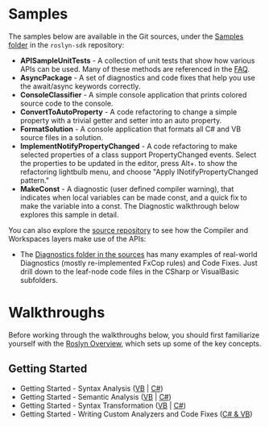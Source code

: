 # Samples

The samples below are available in the Git sources, under the [Samples folder](https://github.com/dotnet/roslyn-sdk/tree/main/samples/) in the `roslyn-sdk` repository: 
* **APISampleUnitTests** - A collection of unit tests that show how various APIs can be used. Many of these methods are referenced in the [FAQ](https://github.com/dotnet/roslyn/blob/main/docs/wiki/FAQ.md). 
* **AsyncPackage** - A set of diagnostics and code fixes that help you use the await/async keywords correctly. 
* **ConsoleClassifier** - A simple console application that prints colored source code to the console. 
* **ConvertToAutoProperty** - A code refactoring to change a simple property with a trivial getter and setter into an auto property. 
* **FormatSolution** - A console application that formats all C# and VB source files in a solution. 
* **ImplementNotifyPropertyChanged** - A code refactoring to make selected properties of a class support PropertyChanged events. Select the properties to be updated in the editor, press Alt+. to show the refactoring lightbulb menu, and choose "Apply INotifyPropertyChanged pattern." 
* **MakeConst** - A diagnostic (user defined compiler warning), that indicates when local variables can be made const, and a quick fix to make the variable into a const. The Diagnostic walkthrough below explores this sample in detail.

You can also explore the [source repository](https://github.com/dotnet/roslyn/tree/main/src) to see how the Compiler and Workspaces layers make use of the APIs: 
* The [Diagnostics folder in the sources](https://github.com/dotnet/roslyn/tree/main/src/Diagnostics) has many examples of real-world Diagnostics (mostly re-implemented FxCop rules) and Code Fixes. Just drill down to the leaf-node code files in the CSharp or VisualBasic subfolders.

# Walkthroughs
Before working through the walkthroughs below, you should first familiarize yourself with the [Roslyn Overview](https://github.com/dotnet/roslyn/blob/main/docs/wiki/Roslyn-Overview.md), which sets up some of the key concepts.

## Getting Started
* Getting Started - Syntax Analysis ([VB](https://github.com/dotnet/roslyn/blob/main/docs/wiki/Getting-Started-VB-Syntax-Analysis.md) | [C#](https://github.com/dotnet/roslyn/blob/main/docs/wiki/Getting-Started-C%23-Syntax-Analysis.md))
* Getting Started - Semantic Analysis ([VB](https://github.com/dotnet/roslyn/blob/main/docs/wiki/Getting-Started-VB-Semantic-Analysis.md) | [C#](https://github.com/dotnet/roslyn/blob/main/docs/wiki/Getting-Started-C%23-Semantic-Analysis.md))
* Getting Started - Syntax Transformation ([VB](https://github.com/dotnet/roslyn/blob/main/docs/wiki/Getting-Started-VB-Syntax-Transformation.md) | [C#](https://github.com/dotnet/roslyn/blob/main/docs/wiki/Getting-Started-C%23-Syntax-Transformation.md))
* Getting Started - Writing Custom Analyzers and Code Fixes ([C# & VB](https://github.com/dotnet/roslyn/blob/main/docs/wiki/Getting-Started-Writing-a-Custom-Analyzer-&-Code-Fix.md))
